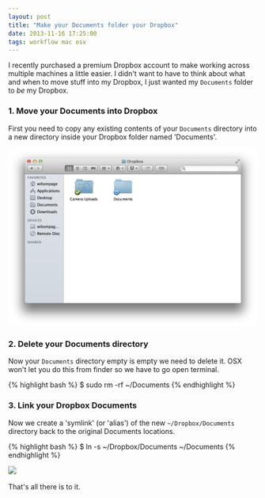 ```yaml
---
layout: post
title: "Make your Documents folder your Dropbox"
date: 2013-11-16 17:25:00
tags: workflow mac osx
---
```


I recently purchased a premium Dropbox account to make working across multiple machines a little easier. I didn't want to have to think about what and when to move stuff into my Dropbox, I just wanted my `Documents` folder to _be_ my Dropbox.

### 1. Move your Documents into Dropbox

First you need to copy any existing contents of your `Documents` directory into a new directory inside your Dropbox folder named 'Documents'.

<img class="no-border" src="/lib/images/make-your-documents-folder-your-dropbox-1.png" />

### 2. Delete your Documents directory

Now your `Documents` directory empty is empty we need to delete it. OSX won't let you do this from finder so we have to go open terminal.

{% highlight bash %}
$ sudo rm -rf ~/Documents
{% endhighlight %}

### 3. Link your Dropbox Documents

Now we create a 'symlink' (or 'alias') of the new `~/Dropbox/Documents` directory back to the original Documents locations.

{% highlight bash %}
$ ln -s ~/Dropbox/Documents ~/Documents
{% endhighlight %}

<img class="no-border" src="/lib/images/make-your-documents-folder-your-dropbox-2.png)" />

That's all there is to it.
